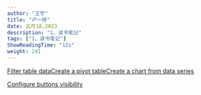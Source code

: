 ```yaml
---
author: "王宇"
title: "卢一烨"
date: 五月18,2023
description: "1、读书笔记"
tags: ["1、读书笔记"]
ShowReadingTime: "12s"
weight: 241
---
```

[Filter table data](#)[Create a pivot table](#)[Create a chart from data series](#)

[Configure buttons visibility](/users/tfac-settings.action)